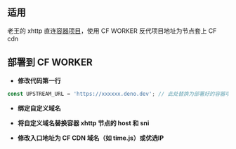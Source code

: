 ## 适用

老王的 xhttp 直连[容器项目](https://github.com/eooce/serverless-xhttp)，使用 CF WORKER 反代项目地址为节点套上 CF cdn

## 部署到 CF WORKER

- **修改代码第一行**

```js
const UPSTREAM_URL = 'https://xxxxxx.deno.dev'; // 此处替换为部署好的容器项目地址
```

- **绑定自定义域名**

- **将自定义域名替换容器 xhttp 节点的 host 和 sni**

- **修改入口地址为 CF CDN 域名（如 time.js）或优选IP**
